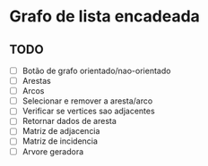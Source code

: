 # Grafo de lista encadeada

## TODO
- [ ] Botão de grafo orientado/nao-orientado
- [ ] Arestas
- [ ] Arcos
- [ ] Selecionar e remover a aresta/arco
- [ ] Verificar se vertices sao adjacentes
- [ ] Retornar dados de aresta
- [ ] Matriz de adjacencia
- [ ] Matriz de incidencia
- [ ] Arvore geradora